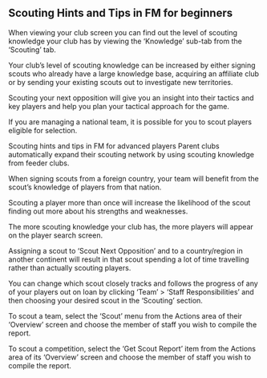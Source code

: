 ## Scouting Hints and Tips in FM for beginners
When viewing your club screen you can find out the level of scouting knowledge your club has by viewing the ‘Knowledge’ sub-tab from the ‘Scouting’ tab.

Your club’s level of scouting knowledge can be increased by either signing scouts who already have a large knowledge base, acquiring an affiliate club or by sending your existing scouts out to investigate new territories.

Scouting your next opposition will give you an insight into their tactics and key players and help you plan your tactical approach for the game.

If you are managing a national team, it is possible for you to scout players eligible for selection.

Scouting hints and tips in FM for advanced players
Parent clubs automatically expand their scouting network by using scouting knowledge from feeder clubs.

When signing scouts from a foreign country, your team will benefit from the scout’s knowledge of players from that nation.

Scouting a player more than once will increase the likelihood of the scout finding out more about his strengths and weaknesses.

The more scouting knowledge your club has, the more players will appear on the player search screen.

Assigning a scout to ‘Scout Next Opposition’ and to a country/region in another continent will result in that scout spending a lot of time travelling rather than actually scouting players.

You can change which scout closely tracks and follows the progress of any of your players out on loan by clicking ‘Team’ > ‘Staff Responsibilities’ and then choosing your desired scout in the ‘Scouting’ section.

To scout a team, select the ‘Scout’ menu from the Actions area of their ‘Overview’ screen and choose the member of staff you wish to compile the report.

To scout a competition, select the ‘Get Scout Report’ item from the Actions area of its ‘Overview’ screen and choose the member of staff you wish to compile the report.
